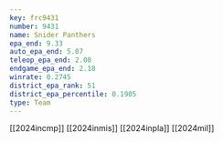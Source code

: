 ```yaml
---
key: frc9431
number: 9431
name: Snider Panthers
epa_end: 9.33
auto_epa_end: 5.07
teleop_epa_end: 2.08
endgame_epa_end: 2.18
winrate: 0.2745
district_epa_rank: 51
district_epa_percentile: 0.1905
type: Team
---
```

[[2024incmp]]
[[2024inmis]]
[[2024inpla]]
[[2024mil]]
